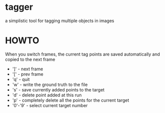 # tagger
a simplistic tool for tagging multiple objects in images

# HOWTO
When you switch frames, the current tag points are saved automatically and copied to the next frame
- ']' - next frame
- '[' - prev frame
- 'q' - quit
- 'w' - write the ground truth to the file
- 's' - save currently added points to the target
- 'd' - delete point added at this run
- 'p' - completely delete all the points for the current target
- '0'-'9' - select current target number
